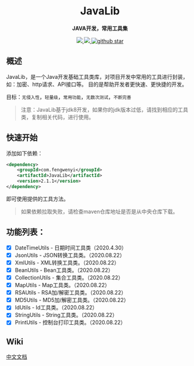 
<h1 align="center">
    JavaLib
</h1>

<p align="center">
	<strong>JAVA开发，常用工具集</strong>
</p>

<p align="center">
	<a target="_blank" href="https://www.apache.org/licenses/LICENSE-2.0.html">
		<img src="https://img.shields.io/:license-apache-blue.svg" ></img>
	</a>
	<a target="_blank" href="https://www.oracle.com/technetwork/java/javase/downloads/index.html">
		<img src="https://img.shields.io/badge/JDK-1.8+-green.svg" ></img>
	</a>
	<a target="_blank" href='https://github.com/fengwenyi/JavaLib'>
		<img src="https://img.shields.io/github/stars/fengwenyi/JavaLib.svg?style=social" alt="github star"></img>
	</a>
</p>

## 概述

JavaLib，是一个Java开发基础工具类库，对项目开发中常用的工具进行封装，如：加密、http请求、API接口等。
目的是帮助开发者更快速、更快捷的开发。

目标：`无侵入性`，`轻量级`，`常用功能`，`无数次测试`，`不断完善`


> 注意：JavaLib基于jdk8开发，如果你的jdk版本过低，请找到相应的工具类，复制相关代码，进行使用。

## 快速开始

添加如下依赖：

```xml
<dependency>
    <groupId>com.fengwenyi</groupId>
    <artifactId>JavaLib</artifactId>
    <version>2.1.1</version>
</dependency>
```

即可使用提供的工具方法。

> 如果依赖拉取失败，请检查maven仓库地址是否是从中央仓库下载。

## 功能列表：

- [x] DateTimeUtils - 日期时间工具类（2020.4.30）
- [x] JsonUtils - JSON转换工具类。（2020.08.22）
- [x] XmlUtils - XML转换工具类。（2020.08.22）
- [x] BeanUtils - Bean工具类。（2020.08.22）
- [x] CollectionUtils - 集合工具类。（2020.08.22）
- [x] MapUtils - Map工具类。（2020.08.22）
- [x] RSAUtils - RSA加/解密工具类。（2020.08.22）
- [x] MD5Utils - MD5加/解密工具类。（2020.08.22）
- [x] IdUtils - Id工具类。（2020.08.22）
- [x] StringUtils - String工具类。（2020.08.22）
- [x] PrintUtils - 控制台打印工具类。（2020.08.22）

## Wiki

[中文文档](https://github.com/fengwenyi/JavaLib/wiki)